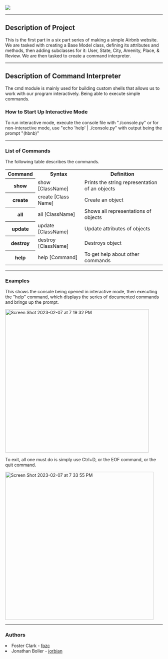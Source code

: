 <img src="https://user-images.githubusercontent.com/107968573/216862342-3bd995bb-a40c-4fcd-a66b-d0473af89352.png" /><hr/>

<h2>Description of Project</h2>
<p>This is the first part in a six part series of making a simple Airbnb website. We are tasked with creating a Base Model class, defining its attributes and methods, then adding subclasses for it: User, State, City, Amenity, Place, & Review. We are then tasked to create a command interpreter.</p>
<hr/>
<h2>Description of Command Interpreter</h2>
<p>The cmd module is mainly used for building custom shells that allows us to work with our program interactively. Being able to execute simple commands.</p>
<h3>How to Start Up Interactive Mode</h3>
<p>To run interactive mode, execute the console file with "./console.py" or for non-interactive mode, use "echo 'help' | ./console.py" with output being the prompt "(hbnb)"</p>
<hr/>
<h3> List of Commands</h3>
<p>The following table describes the commands.</p>
<table class="egt">
    <tr>
        <th scope="row">Command</th>
        <th>Syntax</th>
        <th>Definition</th>
    </tr>
    <tr>
        <th>show</th>
        <td>show [ClassName]</td>
        <td> Prints the string representation of an objects</td>
    </tr>
    <tr>
        <th>create</th>
        <td>create [Class Name]</td>
        <td>Create an object</td>
    </tr>
    <tr>
        <th>all</th>
        <td>all [ClassName]</td>
        <td>Shows all representations of objects</td>
    </tr>
    <tr>
        <th>update</th>
        <td>update [ClassName]</td>
        <td>Update attributes of objects</td>
    </tr>
    <tr>
        <th>destroy</th>
        <td>destroy [ClassName]</td>
        <td>Destroys object</td>
    <tr>
        <th>help</th>
        <td>help [Command]</td>
        <td>To get help about other commands</td>
    </tr>
</table><hr/>        
<h3>Examples</h3>
<p>This shows the console being opened in interactive mode, then executing the "help" command, which displays the series of documented commands and brings up the prompt.</p>
<img width="459" alt="Screen Shot 2023-02-07 at 7 19 32 PM" src="https://user-images.githubusercontent.com/105602291/217405450-d5eee11c-261d-4d70-adda-5aa4dce2c17c.png" />
<p>To exit, all one must do is simply use Ctrl+D, or the EOF command, or the quit command.</p>
<img width="474" alt="Screen Shot 2023-02-07 at 7 33 55 PM" src="https://user-images.githubusercontent.com/105602291/217405940-3591df8e-ec45-4871-815e-62d0a033099a.png" /><hr/>
<h3>Authors</h3>
<li> Foster Clark - <a href="https://github.com/FosterClark48">fozc</a></li>
<li> Jonathan Boller - <a href="https://github.com/jorbian">jorbian</a></li>
